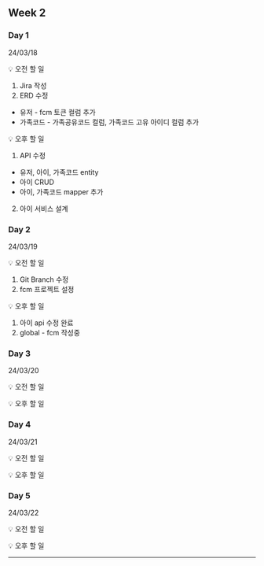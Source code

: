 ## Week 2


### Day 1 
24/03/18

💡 오전 할 일
 1. Jira 작성
 2. ERD 수정
   - 유저 - fcm 토큰 컬럼 추가
   - 가족코드 - 가족공유코드 컬럼, 가족코드 고유 아이디 컬럼 추가

💡 오후 할 일
 1. API 수정
   - 유저, 아이, 가족코드 entity
   - 아이 CRUD
   - 아이, 가족코드 mapper 추가

 2. 아이 서비스 설계

### Day 2
24/03/19

💡 오전 할 일
 1. Git Branch 수정
 2. fcm 프로젝트 설정

💡 오후 할 일
 1. 아이 api 수정 완료
 2. global - fcm 작성중


### Day 3
24/03/20

💡 오전 할 일

💡 오후 할 일


### Day 4
24/03/21

💡 오전 할 일

💡 오후 할 일


### Day 5
24/03/22

💡 오전 할 일

💡 오후 할 일

---
